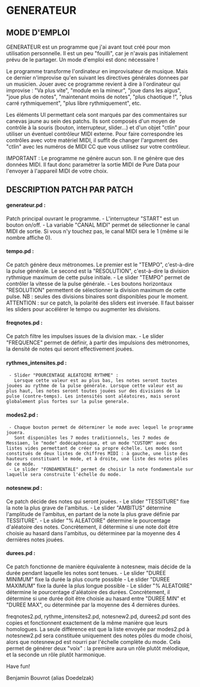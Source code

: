 # GENERATEUR

## MODE D'EMPLOI

GENERATEUR est un programme que j'ai avant tout créé pour mon utilisation personnelle. Il est un peu "fouilli", car je n'avais pas initialement prévu de le partager. Un mode d'emploi est donc nécessaire !

Le programme transforme l'ordinateur en improvisateur de musique. Mais ce dernier n'improvise qu'en suivant les directives générales donnees par un musicien. Jouer avec ce programme revient à dire à l'ordinateur qui improvise : "Va plus vite", "module en la mineur", "joue dans les aigus", "joue plus de notes", "maintenant moins de notes", "plus chaotique !", "plus carré rythmiquement", "plus libre rythmiquement", etc. 

Les éléments UI permettant cela sont marqués par des commentaires sur canevas jaune au sein des patchs. Ils sont composés d'un moyen de contrôle à la souris (bouton, interrupteur, slider...) et d'un objet "ctlin" pour utiliser un éventuel contrôleur MIDI externe. Pour faire correspondre les contrôles avec votre matériel MIDI, il suffit de changer l'argument des "ctlin" avec les numéros de MIDI CC que vous utilisez sur votre contrôleur. 

IMPORTANT : 
Le programme ne génère aucun son. Il ne génère que des données MIDI. Il faut donc paramétrer la sortie MIDI de Pure Data pour l'envoyer à l'appareil MIDI de votre choix.


## DESCRIPTION PATCH PAR PATCH


#### generateur.pd : 
Patch principal ouvrant le programme.
     - L'interrupteur "START" est un bouton on/off. 
     - La variable "CANAL MIDI" permet de sélectionner le canal MIDI de sortie. Si vous n'y touchez pas, le canal MIDI sera le 1 (même si le nombre affiche 0).


#### tempo.pd : 
Ce patch génère deux métronomes. Le premier est le "TEMPO", c'est-à-dire la pulse générale. Le second est la "RESOLUTION", c'est-à-dire la division rythmique maximum de cette pulse initiale. 
     - Le slider "TEMPO" permet de contrôler la vitesse de la pulse générale. 
     - Les boutons horizontaux "RESOLUTION" permettent de sélectionner la division maximum de cette pulse. NB : seules des divisions binaires sont disponibles pour le moment.
     ATTENTION : sur ce patch, la polarité des sliders est inversée. Il faut baisser les sliders pour accélérer le tempo ou augmenter les divisions.


#### freqnotes.pd : 
Ce patch filtre les impulses issues de la division max. 
     - Le slider "FREQUENCE" permet de définir, à partir des impulsions des métronomes, la densité de notes qui seront effectivement jouées.


#### rythmes_intensites.pd : 
     - Slider "POURCENTAGE ALEATOIRE RYTHME" : 
       Lorsque cette valeur est au plus bas, les notes seront toutes jouées au rythme de la pulse générale. Lorsque cette valeur est au plus haut, les notes seront toutes jouées sur des divisions de la pulse (contre-temps). Les intensités sont aléatoires, mais seront globalement plus fortes sur la pulse generale.


#### modes2.pd :
     - Chaque bouton permet de déterminer le mode avec lequel le programme jouera. 
       Sont disponibles les 7 modes traditionnels, les 7 modes de Messiaen, le "mode" dodécaphonique, et un mode "CUSTOM" avec des listes vides permettant de créer sa propre échelle. Les modes sont constitués de deux listes de chiffres MIDI : à gauche, une liste des hauteurs constituant le mode, et à droite, une liste des notes pôles de ce mode.
     - Le slider "FONDAMENTALE" permet de choisir la note fondamentale sur laquelle sera construite l'échelle du mode. 


#### notesnew.pd : 
Ce patch décide des notes qui seront jouées. 
     - Le slider "TESSITURE" fixe la note la plus grave de l'ambitus.
     - Le slider "AMBITUS" détermine l'amplitude de l'ambitus, en partant de la note la plus grave définie par TESSITURE".
     - Le slider "% ALEATOIRE" détermine le pourcentage d'aléatoire des notes. Concrètement, il détermine si une note doit être choisie au hasard dans l'ambitus, ou déterminee par la moyenne des 4 dernières notes jouées. 


#### durees.pd : 
Ce patch fonctionne de manière équivalente à notesnew, mais décide de la durée pendant laquelle les notes sont tenues.
     - Le slider "DUREE MINIMUM" fixe la durée la plus courte possible
     - Le slider "DUREE MAXIMUM" fixe la durée la plus longue possible
     - Le slider "% ALEATOIRE" détermine le pourcentage d'aléatoire des durées. Concrètement, il détermine si une durée doit être choisie au hasard entre "DUREE MIN" et "DUREE MAX", ou déterminée par la moyenne des 4 dernières durées. 


freqnotes2.pd, rythme_intensites2.pd, notesnew2.pd, durees2.pd sont des copies et fonctionnent exactement de la même manière que leurs homologues. La seule différence est que la liste envoyée par modes2.pd à notesnew2.pd sera constituée uniquement des notes pôles du mode choisi, alors que notesnew.pd est nourri par l'échelle complète du mode. Cela permet de générer deux "voix" : la première aura un rôle plutôt mélodique, et la seconde un rôle plutôt harmonique. 


Have fun!

Benjamin Bouvrot (alias Doedelzak)
